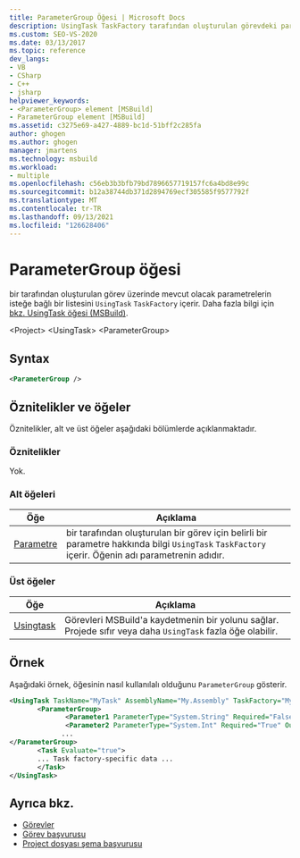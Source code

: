 ```yaml
---
title: ParameterGroup Öğesi | Microsoft Docs
description: UsingTask TaskFactory tarafından oluşturulan görevdeki parametrelerin isteğe bağlı bir listesini içeren MSBuild ParameterGroup öğesini öğrenin.
ms.custom: SEO-VS-2020
ms.date: 03/13/2017
ms.topic: reference
dev_langs:
- VB
- CSharp
- C++
- jsharp
helpviewer_keywords:
- <ParameterGroup> element [MSBuild]
- ParameterGroup element [MSBuild]
ms.assetid: c3275e69-a427-4889-bc1d-51bff2c285fa
author: ghogen
ms.author: ghogen
manager: jmartens
ms.technology: msbuild
ms.workload:
- multiple
ms.openlocfilehash: c56eb3b3bfb79bd7896657719157fc6a4bd8e99c
ms.sourcegitcommit: b12a38744db371d2894769ecf305585f9577792f
ms.translationtype: MT
ms.contentlocale: tr-TR
ms.lasthandoff: 09/13/2021
ms.locfileid: "126628406"
---
```

# <a name="parametergroup-element"></a>ParameterGroup öğesi

bir tarafından oluşturulan görev üzerinde mevcut olacak parametrelerin isteğe bağlı bir listesini `UsingTask` `TaskFactory` içerir. Daha fazla bilgi için [bkz. UsingTask öğesi (MSBuild)](../msbuild/usingtask-element-msbuild.md).

 \<Project> \<UsingTask>
 \<ParameterGroup>

## <a name="syntax"></a>Syntax

```xml
<ParameterGroup />
```

## <a name="attributes-and-elements"></a>Öznitelikler ve öğeler

 Öznitelikler, alt ve üst öğeler aşağıdaki bölümlerde açıklanmaktadır.

### <a name="attributes"></a>Öznitelikler

 Yok.

### <a name="child-elements"></a>Alt öğeleri

|Öğe|Açıklama|
|-------------|-----------------|
|[Parametre](../msbuild/parameter-element.md)|bir tarafından oluşturulan bir görev için belirli bir parametre hakkında bilgi `UsingTask` `TaskFactory` içerir. Öğenin adı parametrenin adıdır.|

### <a name="parent-elements"></a>Üst öğeler

| Öğe | Açıklama |
| - | - |
| [Usingtask](../msbuild/usingtask-element-msbuild.md) | Görevleri MSBuild'a kaydetmenin bir yolunu sağlar. Projede sıfır veya daha `UsingTask` fazla öğe olabilir. |

## <a name="example"></a>Örnek

 Aşağıdaki örnek, öğesinin nasıl kullanılalı olduğunu `ParameterGroup` gösterir.

```xml
<UsingTask TaskName="MyTask" AssemblyName="My.Assembly" TaskFactory="MyTaskFactory">
       <ParameterGroup>
              <Parameter1 ParameterType="System.String" Required="False" Output="False"/>
              <Parameter2 ParameterType="System.Int" Required="True" Output="False"/>
             ...
</ParameterGroup>
       <Task Evaluate="true">
       ... Task factory-specific data ...
       </Task>
</UsingTask>
```

## <a name="see-also"></a>Ayrıca bkz.

- [Görevler](../msbuild/msbuild-tasks.md)
- [Görev başvurusu](../msbuild/msbuild-task-reference.md)
- [Project dosyası şema başvurusu](../msbuild/msbuild-project-file-schema-reference.md)
